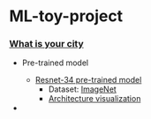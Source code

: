 # ML-toy-project

### [What is your city](https://github.com/SpellOnYou/ML-toy-project/blob/master/what_is_your_city/What_is_your_city_lesson02.ipynb)

- Pre-trained model
    * [Resnet-34 pre-trained model](https://arxiv.org/abs/1512.03385)
        - Dataset: [ImageNet](https://arxiv.org/pdf/1409.0575.pdf)
        - [Architecture visualization](http://ethereon.github.io/netscope/#/gist/db945b393d40bfa26006)

- 
